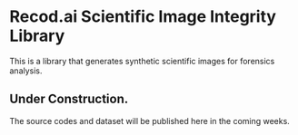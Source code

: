 # Recod.ai Scientific Image Integrity Library

This is a library that generates synthetic scientific images for forensics analysis.



## **Under Construction.** 

The source codes and dataset will be published here in the coming weeks.

